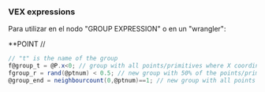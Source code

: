 ### VEX expressions  

Para utilizar en el nodo "GROUP EXPRESSION" o en un "wrangler":  

**POINT // 
```C#
// "t" is the name of the group
f@group_t = @P.x<0; // group with all points/primitives where X coordinate is less than 0
fgroup_r = rand(@ptnum) < 0.5; // new group with 50% of the points/primitives
@group_end = neighbourcount(0,@ptnum)==1; // new group with all points with ONLy one edge (end points)
```
